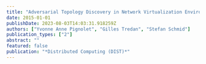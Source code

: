 ```yaml
---
title: "Adversarial Topology Discovery in Network Virtualization Environments: A Threat for ISPs?"
date: 2015-01-01
publishDate: 2023-08-03T14:03:31.918259Z
authors: ["Yvonne Anne Pignolet", "Gilles Tredan", "Stefan Schmid"]
publication_types: ["2"]
abstract: ""
featured: false
publication: "*Distributed Computing (DIST)*"
---
```


